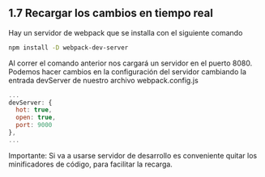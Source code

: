 ## 1.7 Recargar los cambios en tiempo real

Hay un servidor de webpack que se installa con el siguiente comando

``` bash
npm install -D webpack-dev-server
```

Al correr el comando anterior nos cargará un servidor en el puerto 8080.
Podemos hacer cambios en la configuración del servidor cambiando la
entrada devServer de nuestro archivo webpack.config.js

``` javascript
...
devServer: {
  hot: true,
  open: true,
  port: 9000
},
...
```

Importante: Si va a usarse servidor de desarrollo es conveniente quitar
los minificadores de código, para facilitar la recarga.

